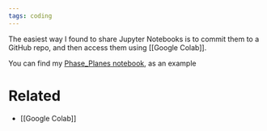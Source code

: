 ```yaml
---
tags: coding
---
```


The easiest way I found to share Jupyter Notebooks is to commit them to a GitHub repo, and then access them using [[Google Colab]].

You can find my [Phase_Planes notebook](https://colab.research.google.com/github/migueltorrescosta/tutor/blob/master/Phase_Planes.ipynb), as an example

# Related
- [[Google Colab]]